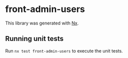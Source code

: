 # front-admin-users

This library was generated with [Nx](https://nx.dev).

## Running unit tests

Run `nx test front-admin-users` to execute the unit tests.
